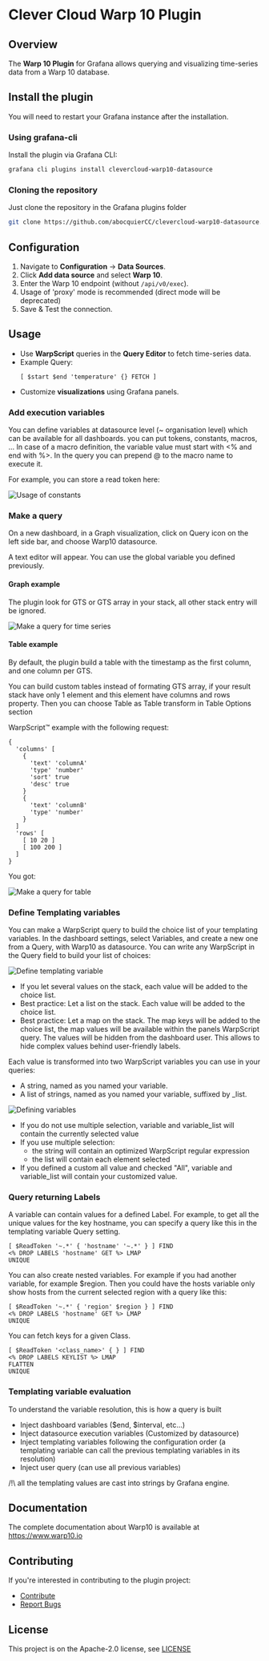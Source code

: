 # Clever Cloud Warp 10 Plugin

## Overview

The **Warp 10 Plugin** for Grafana allows querying and visualizing time-series data from a Warp 10 database.

## Install the plugin

You will need to restart your Grafana instance after the installation.

### Using grafana-cli

Install the plugin via Grafana CLI:

```bash
grafana cli plugins install clevercloud-warp10-datasource
```

### Cloning the repository

Just clone the repository in the Grafana plugins folder

```bash
git clone https://github.com/abocquierCC/clevercloud-warp10-datasource.git
```

## Configuration

1. Navigate to **Configuration** → **Data Sources**.
2. Click **Add data source** and select **Warp 10**.
3. Enter the Warp 10 endpoint (without `/api/v0/exec`).
4. Usage of 'proxy' mode is recommended (direct mode will be deprecated)
5. Save & Test the connection.

## Usage

- Use **WarpScript** queries in the **Query Editor** to fetch time-series data.
- Example Query:
  ```warpscript
  [ $start $end 'temperature' {} FETCH ]
  ```
- Customize **visualizations** using Grafana panels.

### Add execution variables

You can define variables at datasource level (~ organisation level) which can be available for all dashboards. you can
put tokens, constants, macros, ... In case of a macro definition, the variable value must start with <% and end with %>.
In the query you can prepend @ to the macro name to execute it.

For example, you can store a read token here:

![Usage of constants](/src/assets/readme/readme-const-usage.png)

### Make a query

On a new dashboard, in a Graph visualization, click on Query icon on the left side bar, and choose Warp10 datasource.

A text editor will appear. You can use the global variable you defined previously.

#### Graph example

The plugin look for GTS or GTS array in your stack, all other stack entry will be ignored.

![Make a query for time series](/src/assets/readme/readme-request-usage.png)

#### Table example

By default, the plugin build a table with the timestamp as the first column, and one column per GTS.

You can build custom tables instead of formating GTS array, if your result stack have only 1 element and this element
have columns and rows property. Then you can choose Table as Table transform in Table Options section

WarpScript™ example with the following request:

```
{
  'columns' [
    {
      'text' 'columnA'
      'type' 'number'
      'sort' true
      'desc' true
    }
    {
      'text' 'columnB'
      'type' 'number'
    }
  ]
  'rows' [
    [ 10 20 ]
    [ 100 200 ]
  ]
}
```

You got:

![Make a query for table](/src/assets/readme/readme-table-usage.png)

### Define Templating variables

You can make a WarpScript query to build the choice list of your templating variables. In the dashboard settings, select
Variables, and create a new one from a Query, with Warp10 as datasource. You can write any WarpScript in the Query field
to build your list of choices:

![Define templating variable](/src/assets/readme/readme-var-def-usage.png)

- If you let several values on the stack, each value will be added to the choice list.
- Best practice: Let a list on the stack. Each value will be added to the choice list.
- Best practice: Let a map on the stack. The map keys will be added to the choice list, the map values will be available
  within the panels WarpScript query. The values will be hidden from the dashboard user. This allows to hide complex
  values behind user-friendly labels.

Each value is transformed into two WarpScript variables you can use in your queries:

- A string, named as you named your variable.
- A list of strings, named as you named your variable, suffixed by _list.

![Defining variables](/src/assets/readme/readme-var-def-result-usage.png)

- If you do not use multiple selection, variable and variable_list will contain the currently selected value
- If you use multiple selection:
    - the string will contain an optimized WarpScript regular expression
    - the list will contain each element selected
- If you defined a custom all value and checked "All", variable and variable_list will contain your customized value.

### Query returning Labels

A variable can contain values for a defined Label. For example, to get all the unique values for the key hostname, you
can specify a query like this in the templating variable Query setting.

```warpscript
[ $ReadToken '~.*' { 'hostname' '~.*' } ] FIND
<% DROP LABELS 'hostname' GET %> LMAP
UNIQUE
```

You can also create nested variables. For example if you had another variable, for example $region. Then you could have
the hosts variable only show hosts from the current selected region with a query like this:

```warpscript
[ $ReadToken '~.*' { 'region' $region } ] FIND
<% DROP LABELS 'hostname' GET %> LMAP
UNIQUE
```

You can fetch keys for a given Class.

```warpscript
[ $ReadToken '<class_name>' { } ] FIND
<% DROP LABELS KEYLIST %> LMAP
FLATTEN
UNIQUE
```

### Templating variable evaluation

To understand the variable resolution, this is how a query is built

- Inject dashboard variables ($end, $interval, etc...)
- Inject datasource execution variables (Customized by datasource)
- Inject templating variables following the configuration order (a templating variable can call the previous templating
  variables in its resolution)
- Inject user query (can use all previous variables)

/!\ all the templating values are cast into strings by Grafana engine.

## Documentation

The complete documentation about Warp10 is available at https://www.warp10.io

## Contributing

If you're interested in contributing to the plugin project:

- [Contribute](https://github.com/CleverCloud/clevercloud-warp10-datasource/blob/main/CONTRIBUTING.md)
- [Report Bugs](https://github.com/CleverCloud/clevercloud-warp10-datasource/issues)

## License

This project is on the Apache-2.0 license,
see [LICENSE](https://github.com/CleverCloud/clevercloud-warp10-datasource/blob/main/LICENSE)